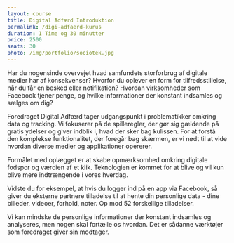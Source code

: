 ```yaml
---
layout: course
title: Digital Adfærd Introduktion
permalink: /digi-adfaerd-kurus
duration: 1 Time og 30 minutter
price: 2500
seats: 30
photo: /img/portfolio/sociotek.jpg
---
```


Har du nogensinde overvejet hvad samfundets storforbrug af digitale medier har af konsekvenser? Hvorfor du oplever en form for tilfredsstillelse, når du får en besked eller notifikation? Hvordan virksomheder som Facebook tjener penge, og hvilke informationer der konstant indsamles og sælges om dig?


Foredraget Digital Adfærd tager udgangspunkt i problematikker omkring data og tracking. Vi fokuserer på de spilleregler, der gør sig gældende på gratis ydelser og giver indblik i, hvad der sker bag kulissen. For at forstå den komplekse funktionalitet, der foregår bag skærmen, er vi nødt til at vide hvordan diverse medier og applikationer opererer.


Formålet med oplægget er at skabe opmærksomhed omkring digitale fodspor og værdien af et klik. Teknologien er kommet for at blive og vil kun blive mere indtrængende i vores hverdag. 


Vidste du for eksempel, at hvis du logger ind på en app via Facebook, så giver du eksterne partnere tilladelse til at hente din personlige data - dine billeder, videoer, forhold, noter. Op mod 52 forskellige tilladelser. 


Vi kan mindske de personlige informationer der konstant indsamles og analyseres, men nogen skal fortælle os hvordan. Det er sådanne værktøjer som foredraget giver sin modtager.

